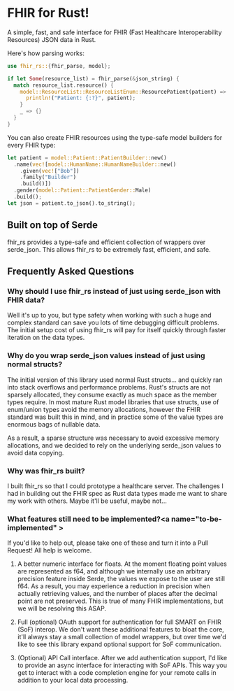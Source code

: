 # FHIR for Rust!

A simple, fast, and safe interface for FHIR (Fast Healthcare Interoperability Resources) JSON data in Rust.

Here's how parsing works:

```rust
use fhir_rs::{fhir_parse, model};

if let Some(resource_list) = fhir_parse(&json_string) {
  match resource_list.resource() {
    model::ResourceList::ResourceListEnum::ResourcePatient(patient) => {
      println!("Patient: {:?}", patient);
    }
    _ => {}
  }
}
```

You can also create FHIR resources using the type-safe model builders for every FHIR type:

```rust
let patient = model::Patient::PatientBuilder::new()
  .name(vec![model::HumanName::HumanNameBuilder::new()
    .given(vec!["Bob"])
    .family("Builder")
    .build()])
  .gender(model::Patient::PatientGender::Male)
  .build();
let json = patient.to_json().to_string();
```

## Built on top of Serde

fhir_rs provides a type-safe and efficient collection of wrappers over serde_json. This allows fhir_rs to be extremely fast, efficient, and safe. 

## Frequently Asked Questions

### Why should I use fhir_rs instead of just using serde_json with FHIR data?

Well it's up to you, but type safety when working with such a huge and complex standard can save you lots of time debugging difficult problems. The initial setup cost of using fhir_rs will pay for itself quickly through faster iteration on the data types.

### Why do you wrap serde_json values instead of just using normal structs?

The initial version of this library used normal Rust structs... and quickly ran into stack overflows and performance problems. Rust's structs are not sparsely allocated, they consume exactly as much space as the member types require. In most mature Rust model libraries that use structs, use of enum/union types avoid the memory allocations, however the FHIR standard was built this in mind, and in practice some of the value types are enormous bags of nullable data.

As a result, a sparse structure was necessary to avoid excessive memory allocations, and we decided to rely on the underlying serde_json values to avoid data copying.

### Why was fhir_rs built?

I built fhir_rs so that I could prototype a healthcare server. The challenges I had in building out the FHIR spec as Rust data types made me want to share my work with others. Maybe it'll be useful, maybe not...

### What features still need to be implemented?<a name="to-be-implemented" \>

If you'd like to help out, please take one of these and turn it into a Pull Request! All help is welcome.

1. A better numeric interface for floats. At the moment floating point values are represented as f64, and although we internally use an arbitrary precision feature inside Serde, the values we expose to the user are still f64. As a result, you may experience a reduction in precision when actually retrieving values, and the number of places after the decimal point are not preserved. This is true of many FHIR implementations, but we will be resolving this ASAP.

2. Full (optional) OAuth support for authentication for full SMART on FHIR (SoF) interop. We don't want these additional features to bloat the core, it'll always stay a small collection of model wrappers, but over time we'd like to see this library expand optional support for SoF communication.

3. (Optional) API Call interface. After we add authentication support, I'd like to provide an async interface for interacting with SoF APIs. This way you get to interact with a code completion engine for your remote calls in addition to your local data processing.